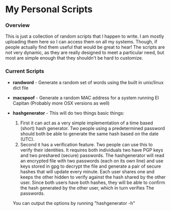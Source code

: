 # My Personal Scripts

### Overview
This is just a collection of random scripts that I happen to write.  I am
mostly uploading them here so I can access them on all my systems.  Though, if
people actually find them useful that would be great to hear!  The scripts are
not very dynamic, as they are really designed to meet a particular need, but
most are simple enough that they shouldn't be hard to customize.

### Current Scripts

* **randword** - Generate a random set of words using the built in unix/linux
  dict file

* **macspoof** - Generate a random MAC address for a system running El Capitan
  (Probably more OSX versions as well)

* **hashgenerator** - This will do two things basic things:
  1. First it can act as a very simple implementation of a time based (short)
    hash generator.  Two people using a predetermined password should both be
    able to generate the same hash based on the date (UTC).
  2. Second it has a verification feature. Two people can use this to verify
    their identities. It requires both individuals two have PGP keys and two
    preshared (secure) passwords.  The hashgenerator will read an encrypted
    file with two passwords (each on its own line) and use keys stored in
    gpg to decrypt the file and generate a pair of secure hashes that will update every
    minute.  Each user shares one and keeps the other hidden to verify against the 
    hash shared by the other user.  Since both users have both hashes, they will
    be able to confirm the hash generated by the other user, which in turn verifies
    The passwords.
 
  You can output the options by running "hashgenerator -h"
